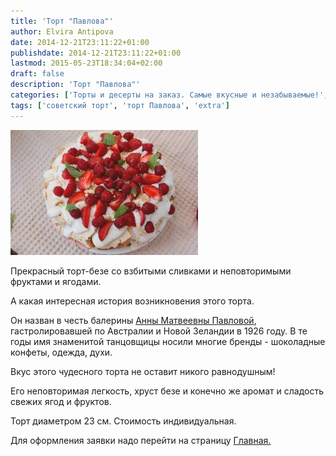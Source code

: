 ```yaml
---
title: 'Торт "Павлова"'
author: Elvira Antipova
date: 2014-12-21T23:11:22+01:00
publishdate: 2014-12-21T23:11:22+01:00
lastmod: 2015-05-23T18:34:04+02:00
draft: false
description: 'Торт "Павлова"'
categories: ['Торты и десерты на заказ. Самые вкусные и незабываемые!', 'Limited edition posts']
tags: ['советский торт', 'торт Павлова', 'extra']
---
```



[![IMG_1111 1](IMG_1111-1-300x200.jpg)](IMG_1111-1.jpg)
 
Прекрасный торт-безе со взбитыми сливками и неповторимыми фруктами и ягодами.
 
А какая интересная история возникновения этого торта.
 
Он назван в честь балерины [Анны Матвеевны Павловой](https://ru.wikipedia.org/wiki/%D0%9F%D0%B0%D0%B2%D0%BB%D0%BE%D0%B2%D0%B0,_%D0%90%D0%BD%D0%BD%D0%B0_%D0%9F%D0%B0%D0%B2%D0%BB%D0%BE%D0%B2%D0%BD%D0%B0), гастролировавшей по Австралии и Новой Зеландии в 1926 году. В те годы имя знаменитой танцовщицы носили многие бренды - шоколадные конфеты, одежда, духи.
 
Вкус этого чудесного торта не оставит никого равнодушным!
 
Его неповторимая легкость, хруст безе и конечно же аромат и сладость свежих ягод и фруктов.
 
Торт диаметром 23 см. Стоимость индивидуальная.
 
Для оформления заявки надо перейти на страницу [Главная.](../-s)

